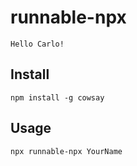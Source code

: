 # runnable-npx

```
Hello Carlo!

```

## Install

    npm install -g cowsay

## Usage

    npx runnable-npx YourName
